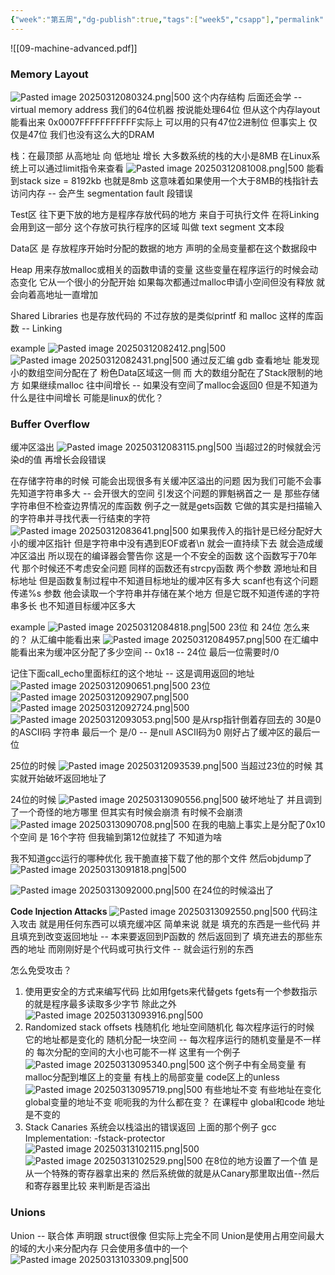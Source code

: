 ```yaml
---
{"week":"第五周","dg-publish":true,"tags":["week5","csapp"],"permalink":"/CSAPP Computer-System-A-Program-Perspective/Lecture 09 Machine-Level Programming V：Advanced Topics/","dgPassFrontmatter":true,"noteIcon":"","created":"2025-08-15T09:39:18.632+08:00","updated":"2025-04-19T09:53:11.996+08:00"}
---
```



![[09-machine-advanced.pdf]]

### Memory Layout
![Pasted image 20250312080324.png|500](/img/user/accessory/Pasted%20image%2020250312080324.png)
这个内存结构 后面还会学 -- virtual memory address
我们的64位机器  按说能处理64位  但从这个内存layout能看出来 0x0007FFFFFFFFFFF实际上 可以用的只有47位2进制位
但事实上 仅仅是47位  我们也没有这么大的DRAM

栈：在最顶部  从高地址 向  低地址 增长
大多数系统的栈的大小是8MB
在Linux系统上可以通过limit指令来查看
![Pasted image 20250312081008.png|500](/img/user/accessory/Pasted%20image%2020250312081008.png)
能看到stack size = 8192kb 也就是8mb
这意味着如果使用一个大于8MB的栈指针去访问内存 -- 会产生 segmentation fault 段错误

Test区 往下更下放的地方是程序存放代码的地方  来自于可执行文件  在将Linking会用到这一部分 这个存放可执行程序的区域 叫做 text segment  文本段

Data区 是 存放程序开始时分配的数据的地方  声明的全局变量都在这个数据段中

Heap  用来存放malloc或相关的函数申请的变量  这些变量在程序运行的时候会动态变化 它从一个很小的分配开始  如果每次都通过malloc申请小空间但没有释放  就会向着高地址一直增加

Shared Libraries  也是存放代码的  不过存放的是类似printf 和 malloc 这样的库函数  -- Linking

example
![Pasted image 20250312082412.png|500](/img/user/accessory/Pasted%20image%2020250312082412.png)
![Pasted image 20250312082431.png|500](/img/user/accessory/Pasted%20image%2020250312082431.png)
通过反汇编 gdb  查看地址
能发现  小的数组空间分配在了 粉色Data区域这一侧  而 大的数组分配在了Stack限制的地方  如果继续malloc 往中间增长 -- 如果没有空间了malloc会返回0
但是不知道为什么是往中间增长  可能是linux的优化？

### Buffer Overflow
缓冲区溢出
![Pasted image 20250312083115.png|500](/img/user/accessory/Pasted%20image%2020250312083115.png)
当i超过2的时候就会污染d的值  再增长会段错误

在存储字符串的时候   可能会出现很多有关缓冲区溢出的问题
因为我们可能不会事先知道字符串多大 -- 会开很大的空间
引发这个问题的罪魁祸首之一 是 那些存储字符串但不检查边界情况的库函数
例子之一就是gets函数  它做的其实是扫描输入的字符串并寻找代表一行结束的字符
![Pasted image 20250312083641.png|500](/img/user/accessory/Pasted%20image%2020250312083641.png)
如果我传入的指针是已经分配好大小的缓冲区指针 但是字符串中没有遇到EOF或者\n 就会一直持续下去  就会造成缓冲区溢出
所以现在的编译器会警告你 这是一个不安全的函数   这个函数写于70年代  那个时候还不考虑安全问题
同样的函数还有strcpy函数  两个参数 源地址和目标地址   但是函数复制过程中不知道目标地址的缓冲区有多大
scanf也有这个问题  传递%s 参数  他会读取一个字符串并存储在某个地方  但是它既不知道传递的字符串多长 也不知道目标缓冲区多大

example
![Pasted image 20250312084818.png|500](/img/user/accessory/Pasted%20image%2020250312084818.png)
23位 和 24位 怎么来的？
从汇编中能看出来
![Pasted image 20250312084957.png|500](/img/user/accessory/Pasted%20image%2020250312084957.png)
在汇编中能看出来为缓冲区分配了多少空间 -- 0x18 -- 24位
最后一位需要时/0

记住下面call_echo里面标红的这个地址 --  这是调用返回的地址
![Pasted image 20250312090651.png|500](/img/user/accessory/Pasted%20image%2020250312090651.png)
23位
![Pasted image 20250312092907.png|500](/img/user/accessory/Pasted%20image%2020250312092907.png)
![Pasted image 20250312092724.png|500](/img/user/accessory/Pasted%20image%2020250312092724.png)
![Pasted image 20250312093053.png|500](/img/user/accessory/Pasted%20image%2020250312093053.png)
是从rsp指针倒着存回去的  30是0的ASCII码
字符串 最后一个 是/0 -- 是null   ASCII码为0 刚好占了缓冲区的最后一位

25位的时候
![Pasted image 20250312093539.png|500](/img/user/accessory/Pasted%20image%2020250312093539.png)
当超过23位的时候 其实就开始破坏返回地址了

24位的时候
![Pasted image 20250313090556.png|500](/img/user/accessory/Pasted%20image%2020250313090556.png)
破坏地址了  并且调到了一个奇怪的地方哪里  但其实有时候会崩溃 有时候不会崩溃
![Pasted image 20250313090708.png|500](/img/user/accessory/Pasted%20image%2020250313090708.png)
在我的电脑上事实上是分配了0x10个空间 是 16个字符
但我输到第12位就挂了 不知道为啥

我不知道gcc运行的哪种优化  我干脆直接下载了他的那个文件
然后objdump了
![Pasted image 20250313091818.png|500](/img/user/accessory/Pasted%20image%2020250313091818.png)

![Pasted image 20250313092000.png|500](/img/user/accessory/Pasted%20image%2020250313092000.png)
在24位的时候溢出了

**Code Injection Attacks**
![Pasted image 20250313092550.png|500](/img/user/accessory/Pasted%20image%2020250313092550.png)
代码注入攻击
就是用任何东西可以填充缓冲区  简单来说 就是 填充的东西是一些代码  并且填充到改变返回地址 -- 本来要返回到P函数的  然后返回到了 填充进去的那些东西的地址 而刚刚好是个代码或可执行文件 -- 就会运行别的东西

怎么免受攻击？
1. 使用更安全的方式来编写代码  比如用fgets来代替gets
	fgets有一个参数指示的就是程序最多读取多少字节
	除此之外
	![Pasted image 20250313093916.png|500](/img/user/accessory/Pasted%20image%2020250313093916.png)
2. Randomized stack offsets
	栈随机化  地址空间随机化
	每次程序运行的时候 它的地址都是变化的
	随机分配一块空间 -- 每次程序运行的随机变量是不一样的
	每次分配的空间的大小也可能不一样
	这里有一个例子
	![Pasted image 20250313095340.png|500](/img/user/accessory/Pasted%20image%2020250313095340.png)
	这个例子中有全局变量 有malloc分配到堆区上的变量  有栈上的局部变量 code区上的unless
	![Pasted image 20250313095719.png|500](/img/user/accessory/Pasted%20image%2020250313095719.png)
	有些地址不变 有些地址在变化
	global变量的地址不变
	呃呃我的为什么都在变？
	在课程中 global和code 地址是不变的
3. Stack Canaries
	系统会以栈溢出的错误返回 上面的那个例子
	gcc Implementation: -fstack-protector
	![Pasted image 20250313102115.png|500](/img/user/accessory/Pasted%20image%2020250313102115.png)
	![Pasted image 20250313102529.png|500](/img/user/accessory/Pasted%20image%2020250313102529.png)
	在8位的地方设置了一个值  是从一个特殊的寄存器拿出来的
	然后系统做的就是从Canary那里取出值--然后和寄存器里比较 来判断是否溢出
### Unions
Union -- 联合体  声明跟 struct很像
但实际上完全不同
Union是使用占用空间最大的域的大小来分配内存
只会使用多值中的一个
![Pasted image 20250313103309.png|500](/img/user/accessory/Pasted%20image%2020250313103309.png)
